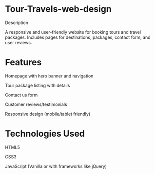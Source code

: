 # Tour-Travels-web-design

Description

A responsive and user-friendly website for booking tours and travel packages. Includes pages for destinations, packages, contact form, and user reviews.


# Features
Homepage with hero banner and navigation

Tour package listing with details

Contact us form

Customer reviews/testimonials

Responsive design (mobile/tablet friendly)

# Technologies Used
HTML5

CSS3

JavaScript (Vanilla or with frameworks like jQuery)
